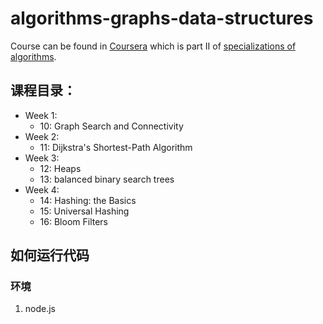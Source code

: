 # algorithms-graphs-data-structures

Course can be found in [Coursera](https://www.coursera.org/learn/algorithms-graphs-data-structures) which is part II of [specializations of algorithms](https://www.coursera.org/specializations/algorithms).

## 课程目录：

- Week 1:
  - 10: Graph Search and Connectivity
- Week 2:
  - 11: Dijkstra's Shortest-Path Algorithm
- Week 3:
  - 12: Heaps
  - 13: balanced binary search trees
- Week 4:
  - 14: Hashing: the Basics
  - 15: Universal Hashing
  - 16: Bloom Filters
  
## 如何运行代码

### 环境

1. node.js